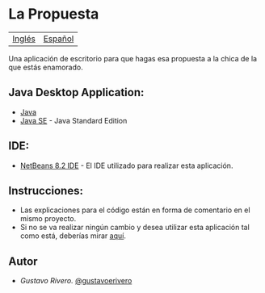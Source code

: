 # La Propuesta

<table>
    <tr>
        <!-- Do not translate this table -->
        <td><a href="./README.md"> Inglés </a></td>
        <td><a href="./README-ES.md"> Español </a></td>
    </tr>
</table>


Una aplicación de escritorio para que hagas esa propuesta a la chica de la que estás enamorado.

## Java Desktop Application:

* [Java](https://www.java.com/es/download/)
* [Java SE](https://www.oracle.com/java/technologies/javase-downloads.html#javasejdk) - Java Standard Edition

## IDE:

* [NetBeans 8.2 IDE](https://netbeans.org/downloads/8.2/rc/) - El IDE utilizado para realizar esta aplicación.

## Instrucciones:

* Las explicaciones para el código están en forma de comentario en el mismo proyecto.
* Si no se va realizar ningún cambio y desea utilizar esta aplicación tal como está, deberías mirar [aquí](https://github.com/gustavoerivero/LaPropuesta/blob/master/dist/README-ES.md).

## Autor

* *Gustavo Rivero.* [@gustavoerivero](https://github.com/gustavoerivero)
